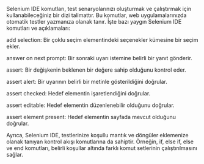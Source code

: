 Selenium IDE komutları, test senaryolarınızı oluşturmak ve çalıştırmak için kullanabileceğiniz bir dizi talimattır. Bu komutlar, web uygulamalarınızda otomatik testler yazmanıza olanak tanır. İşte bazı yaygın Selenium IDE komutları ve açıklamaları:

add selection: Bir çoklu seçim elementindeki seçenekler kümesine bir seçim ekler.

answer on next prompt: Bir sonraki uyarı istemine belirli bir yanıt gönderir.

assert: Bir değişkenin beklenen bir değere sahip olduğunu kontrol eder.

assert alert: Bir uyarının belirli bir metinle gösterildiğini doğrular.

assert checked: Hedef elementin işaretlendiğini doğrular.

assert editable: Hedef elementin düzenlenebilir olduğunu doğrular.

assert element present: Hedef elementin sayfada mevcut olduğunu doğrular.

Ayrıca, Selenium IDE, testlerinize koşullu mantık ve döngüler eklemenize olanak tanıyan kontrol akışı komutlarına da sahiptir. Örneğin, if, else if, else ve end komutları, belirli koşullar altında farklı komut setlerinin çalıştırılmasını sağlar.